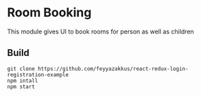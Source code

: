 # Room Booking
This module gives UI to book rooms for person as well as children

## Build
```
git clone https://github.com/feyyazakkus/react-redux-login-registration-example
npm intall
npm start
